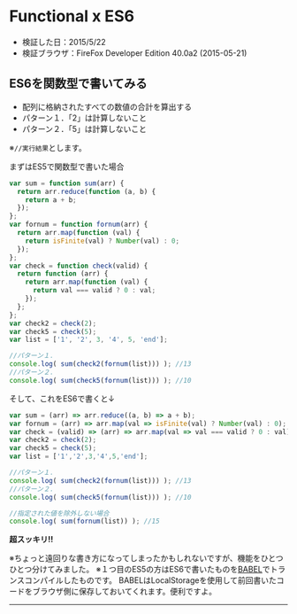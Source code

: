 # Functional x ES6
- 検証した日：2015/5/22
- 検証ブラウザ：FireFox Developer Edition 40.0a2 (2015-05-21)

## **ES6を関数型で書いてみる**

- 配列に格納されたすべての数値の合計を算出する
- パターン１．「2」は計算しないこと
- パターン２．「5」は計算しないこと


※`//実行結果`とします。

まずはES5で関数型で書いた場合

```js
var sum = function sum(arr) {
  return arr.reduce(function (a, b) {
    return a + b;
  });
};
var fornum = function fornum(arr) {
  return arr.map(function (val) {
    return isFinite(val) ? Number(val) : 0;
  });
};
var check = function check(valid) {
  return function (arr) {
    return arr.map(function (val) {
      return val === valid ? 0 : val;
    });
  };
};
var check2 = check(2);
var check5 = check(5);
var list = ['1', '2', 3, '4', 5, 'end'];

//パターン１．
console.log( sum(check2(fornum(list))) ); //13
//パターン２．
console.log( sum(check5(fornum(list))) ); //10
```

そして、これをES6で書くと↓

```js
var sum = (arr) => arr.reduce((a, b) => a + b);
var fornum = (arr) => arr.map(val => isFinite(val) ? Number(val) : 0);
var check = (valid) => (arr) => arr.map(val => val === valid ? 0 : val);
var check2 = check(2);
var check5 = check(5);
var list = ['1','2',3,'4',5,'end'];

//パターン１．
console.log( sum(check2(fornum(list))) ); //13
//パターン２．
console.log( sum(check5(fornum(list))) ); //10
```

```js
//指定された値を除外しない場合
console.log( sum(fornum(list)) ); //15
```

  
**超スッキリ!!**

※ちょっと遠回りな書き方になってしまったかもしれないですが、機能をひとつひとつ分けてみました。
※１つ目のES5の方はES6で書いたものを[BABEL](https://babeljs.io/repl/)でトランスコンパイルしたものです。
BABELはLocalStorageを使用して前回書いたコードをブラウザ側に保存しておいてくれます。便利ですよ。

***
